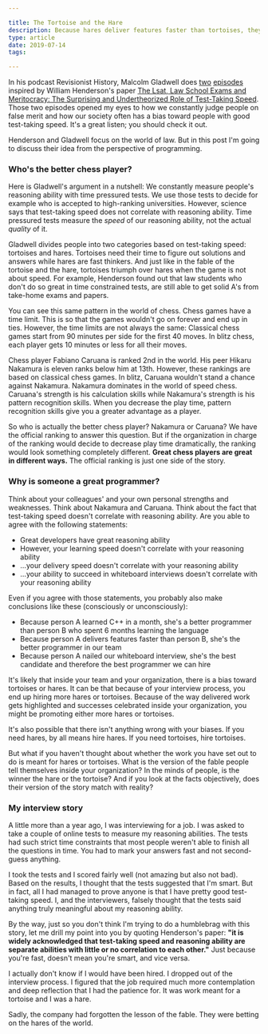 ```yaml
---

title: The Tortoise and the Hare
description: Because hares deliver features faster than tortoises, they make better programmers. Or do they?
type: article
date: 2019-07-14
tags:

---
```


In his podcast Revisionist History, Malcolm Gladwell does [two](http://revisionisthistory.com/episodes/31-puzzle-rush) [episodes](http://revisionisthistory.com/episodes/32-the-tortoise-and-the-hare) inspired by William Henderson's paper [The Lsat, Law School Exams and Meritocracy: The Surprising and Undertheorized Role of Test-Taking Speed](https://papers.ssrn.com/sol3/papers.cfm?abstract_id=465381). Those two episodes opened my eyes to how we constantly judge people on false merit and how our society often has a bias toward people with good test-taking speed. It's a great listen; you should check it out.

Henderson and Gladwell focus on the world of law. But in this post I'm going to discuss their idea from the perspective of programming.

### Who's the better chess player?

Here is Gladwell's argument in a nutshell: We constantly measure people's reasoning ability with time pressured tests. We use those tests to decide for example who is accepted to high-ranking universities. However, science says that test-taking speed does not correlate with reasoning ability. Time pressured tests measure the *speed* of our reasoning ability, not the actual *quality* of it.

Gladwell divides people into two categories based on test-taking speed: tortoises and hares. Tortoises need their time to figure out solutions and answers while hares are fast thinkers. And just like in the fable of the tortoise and the hare, tortoises triumph over hares when the game is not about speed. For example, Henderson found out that law students who don't do so great in time constrained tests, are still able to get solid A's from take-home exams and papers.

You can see this same pattern in the world of chess. Chess games have a time limit. This is so that the games wouldn't go on forever and end up in ties. However, the time limits are not always the same: Classical chess games start from 90 minutes per side for the first 40 moves. In blitz chess, each player gets 10 minutes or less for all their moves.

Chess player Fabiano Caruana is ranked 2nd in the world. His peer Hikaru Nakamura is eleven ranks below him at 13th. However, these rankings are based on classical chess games. In blitz, Caruana wouldn't stand a chance against Nakamura. Nakamura dominates in the world of speed chess. Caruana's strength is his calculation skills while Nakamura's strength is his pattern recognition skills. When you decrease the play time, pattern recognition skills give you a greater advantage as a player.

So who is actually the better chess player? Nakamura or Caruana? We have the official ranking to answer this question. But if the organization in charge of the ranking would decide to decrease play time dramatically, the ranking would look something completely different. **Great chess players are great in different ways.** The official ranking is just one side of the story.

### Why is someone a great programmer?

Think about your colleagues' and your own personal strengths and weaknesses. Think about Nakamura and Caruana. Think about the fact that test-taking speed doesn't correlate with reasoning ability. Are you able to agree with the following statements:

* Great developers have great reasoning ability
* However, your learning speed doesn't correlate with your reasoning ability
* ...your delivery speed doesn't correlate with your reasoning ability
* ...your ability to succeed in whiteboard interviews doesn't correlate with your reasoning ability

Even if you agree with those statements, you probably also make conclusions like these (consciously or unconsciously):

* Because person A learned C++ in a month, she's a better programmer than person B who spent 6 months learning the language
* Because person A delivers features faster than person B, she's the better programmer in our team
* Because person A nailed our whiteboard interview, she's the best candidate and therefore the best programmer we can hire

It's likely that inside your team and your organization, there is a bias toward tortoises or hares. It can be that because of your interview process, you end up hiring more hares or tortoises. Because of the way delivered work gets highlighted and successes celebrated inside your organization, you might be promoting either more hares or tortoises.

It's also possible that there isn't anything wrong with your biases. If you need hares, by all means hire hares. If you need tortoises, hire tortoises.

But what if you haven't thought about whether the work you have set out to do is meant for hares or tortoises. What is the version of the fable people tell themselves inside your organization? In the minds of people, is the winner the hare or the tortoise? And if you look at the facts objectively, does their version of the story match with reality?

### My interview story

A little more than a year ago, I was interviewing for a job. I was asked to take a couple of online tests to measure my reasoning abilities. The tests had such strict time constraints that most people weren't able to finish all the questions in time. You had to mark your answers fast and not second-guess anything.

I took the tests and I scored fairly well (not amazing but also not bad). Based on the results, I thought that the tests suggested that I'm smart. But in fact, all I had managed to prove anyone is that I have pretty good test-taking speed. I, and the interviewers, falsely thought that the tests said anything truly meaningful about my reasoning ability.

By the way, just so you don't think I'm trying to do a humblebrag with this story, let me drill my point into you by quoting Henderson's paper: **"it is widely acknowledged that test-taking speed and reasoning ability are separate abilities with little or no correlation to each other."** Just because you're fast, doesn't mean you're smart, and vice versa.

I actually don't know if I would have been hired. I dropped out of the interview process. I figured that the job required much more contemplation and deep reflection that I had the patience for. It was work meant for a tortoise and I was a hare.

Sadly, the company had forgotten the lesson of the fable. They were betting on the hares of the world.
